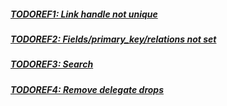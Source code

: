 ##### [TODOREF1: Link handle not unique](http://code.perfectline.co/search?search=TODOREF1&project_id=64&search_code=true)
##### [TODOREF2: Fields/primary_key/relations not set](http://code.perfectline.co/search?search=TODOREF2&project_id=64&search_code=true)
##### [TODOREF3: Search](http://code.perfectline.co/search?search=TODOREF3&project_id=64&search_code=true)
##### [TODOREF4: Remove delegate drops](http://code.perfectline.co/search?search=TODOREF4&project_id=64&search_code=true)